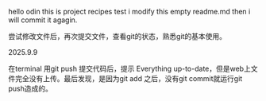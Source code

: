 hello odin
this is project recipes test 
i modify this empty readme.md
then i will commit it agagin.

尝试修改文件后，再次提交文件，查看git的状态，熟悉git的基本使用。

2025.9.9

在terminal 用git push 提交代码后，提示 Everything up-to-date，但是web上文件完全没有上传。最后发现，是因为git add 之后，没有git commit就运行git push造成的。